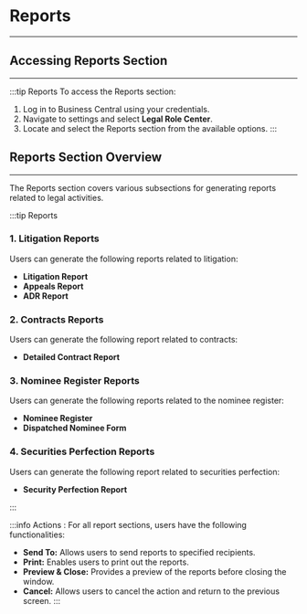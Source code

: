 # Reports
---
## Accessing Reports Section
---

:::tip Reports
To access the Reports section:
1. Log in to Business Central using your credentials.
2. Navigate to settings and select **Legal Role Center**.
3. Locate and select the Reports section from the available options.
:::

## Reports Section Overview
---

The Reports section covers various subsections for generating reports related to legal activities.

:::tip Reports
### 1. Litigation Reports

Users can generate the following reports related to litigation:

- **Litigation Report**
- **Appeals Report**
- **ADR Report**

### 2. Contracts Reports

Users can generate the following report related to contracts:

- **Detailed Contract Report**

### 3. Nominee Register Reports

Users can generate the following reports related to the nominee register:

- **Nominee Register**
- **Dispatched Nominee Form**

### 4. Securities Perfection Reports

Users can generate the following report related to securities perfection:

- **Security Perfection Report**

:::


:::info Actions : 
For all report sections, users have the following functionalities:

- **Send To:** Allows users to send reports to specified recipients.
- **Print:** Enables users to print out the reports.
- **Preview & Close:** Provides a preview of the reports before closing the window.
- **Cancel:** Allows users to cancel the action and return to the previous screen.
:::

